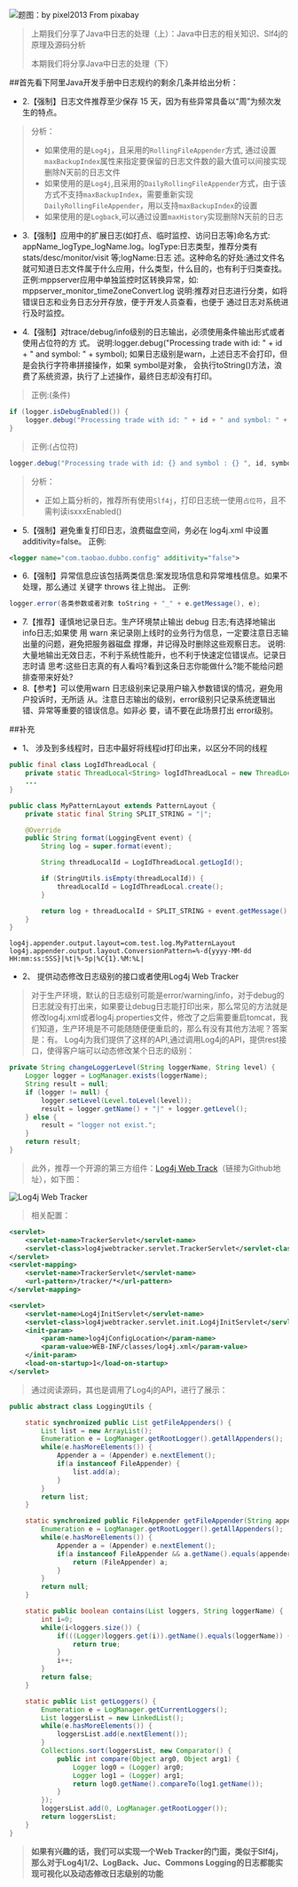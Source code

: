 ![题图：by pixel2013 From pixabay](http://upload-images.jianshu.io/upload_images/2855474-02dd2668d031a36c.jpg?imageMogr2/auto-orient/strip%7CimageView2/2/w/1240)

>上期我们分享了Java中日志的处理（上）：Java中日志的相关知识、Slf4j的原理及源码分析
>
>本期我们将分享Java中日志的处理（下）


##首先看下阿里Java开发手册中日志规约的剩余几条并给出分析：

+ 2.【强制】日志文件推荐至少保存 15 天，因为有些异常具备以“周”为频次发生的特点。

>分析：
>+ 如果使用的是`Log4j`，且采用的`RollingFileAppender`方式, 通过设置`maxBackupIndex`属性来指定要保留的日志文件数的最大值可以间接实现删除N天前的日志文件
>+ 如果使用的是`Log4j`,且采用的`DailyRollingFileAppender`方式，由于该方式不支持`maxBackupIndex`，需要重新实现`DailyRollingFileAppender`，用以支持`maxBackupIndex`的设置
>+ 如果使用的是`Logback`,可以通过设置`maxHistory`实现删除N天前的日志

+ 3.【强制】应用中的扩展日志(如打点、临时监控、访问日志等)命名方式: appName_logType_logName.log。logType:日志类型，推荐分类有stats/desc/monitor/visit 等;logName:日志 述。这种命名的好处:通过文件名就可知道日志文件属于什么应用，什么类型，什么目的，也有利于归类查找。
正例:mppserver应用中单独监控时区转换异常，如:
mppserver_monitor_timeZoneConvert.log
说明:推荐对日志进行分类，如将错误日志和业务日志分开存放，便于开发人员查看，也便于 通过日志对系统进行及时监控。

+ 4.【强制】对trace/debug/info级别的日志输出，必须使用条件输出形式或者使用占位符的方 式。
说明:logger.debug("Processing trade with id: " + id + " and symbol: " + symbol); 如果日志级别是warn，上述日志不会打印，但是会执行字符串拼接操作，如果 symbol是对象， 会执行toString()方法，浪费了系统资源，执行了上述操作，最终日志却没有打印。 

>正例:(条件)

```java
if (logger.isDebugEnabled()) {
    logger.debug("Processing trade with id: " + id + " and symbol: " + symbol);
}
```

>正例:(占位符)

```java
logger.debug("Processing trade with id: {} and symbol : {} ", id, symbol);
```
>分析：
>+ 正如上篇分析的，推荐所有使用`Slf4j`，打印日志统一使用`占位符`，且不需判读isxxxEnabled()

+ 5.【强制】避免重复打印日志，浪费磁盘空间，务必在 log4j.xml 中设置 additivity=false。 
正例:

```xml
<logger name="com.taobao.dubbo.config" additivity="false">
```
+ 6.【强制】异常信息应该包括两类信息:案发现场信息和异常堆栈信息。如果不处理，那么通过 关键字 throws 往上抛出。
正例:

```java
logger.error(各类参数或者对象 toString + "_" + e.getMessage(), e);
```

+ 7.【推荐】谨慎地记录日志。生产环境禁止输出 debug 日志;有选择地输出 info日志;如果使 用 warn 来记录刚上线时的业务行为信息，一定要注意日志输出量的问题，避免把服务器磁盘 撑爆，并记得及时删除这些观察日志。 说明:大量地输出无效日志，不利于系统性能升，也不利于快速定位错误点。记录日志时请 思考:这些日志真的有人看吗?看到这条日志你能做什么?能不能给问题排查带来好处?
+ 8.【参考】可以使用warn 日志级别来记录用户输入参数错误的情况，避免用户投诉时，无所适 从。注意日志输出的级别，error级别只记录系统逻辑出错、异常等重要的错误信息。如非必 要，请不要在此场景打出 error级别。

##补充
+ 1、 涉及到多线程时，日志中最好将线程id打印出来，以区分不同的线程

```java
public final class LogIdThreadLocal {
    private static ThreadLocal<String> logIdThreadLocal = new ThreadLocal<String>();
    ...
}

public class MyPatternLayout extends PatternLayout {
    private static final String SPLIT_STRING = "|";

    @Override
    public String format(LoggingEvent event) {
        String log = super.format(event);

        String threadLocalId = LogIdThreadLocal.getLogId();

        if (StringUtils.isEmpty(threadLocalId)) {
            threadLocalId = LogIdThreadLocal.create();
        }

        return log + threadLocalId + SPLIT_STRING + event.getMessage() + Layout.LINE_SEP;
    }
}
```
```properties
log4j.appender.output.layout=com.test.log.MyPatternLayout
log4j.appender.output.layout.ConversionPattern=%-d{yyyy-MM-dd HH:mm:ss:SSS}|%t|%-5p|%C{1}.%M:%L| 
```

+ 2、 提供动态修改日志级别的接口或者使用Log4j Web Tracker
>对于生产环境，默认的日志级别可能是error/warning/info，对于debug的日志就没有打出来，如果要让debug日志能打印出来，那么常见的方法就是修改log4j.xml或者log4j.properties文件，修改了之后需要重启tomcat，我们知道，生产环境是不可能随随便便重启的，那么有没有其他方法呢？答案是：有。
Log4j为我们提供了这样的API,通过调用Log4j的API，提供rest接口，使得客户端可以动态修改某个日志的级别：

```java
private String changeLoggerLevel(String loggerName, String level) {  
    Logger logger = LogManager.exists(loggerName);  
    String result = null;  
    if (logger != null) {  
        logger.setLevel(Level.toLevel(level));  
        result = logger.getName() + "|" + logger.getLevel();  
    } else {  
        result = "logger not exist.";  
    }  
    return result;  
}  
```

>此外，推荐一个开源的第三方组件：[Log4j Web Track](https://github.com/mrsarm/log4jwebtracker)（链接为Github地址），如下图：

![Log4j Web Tracker](http://upload-images.jianshu.io/upload_images/2855474-1e9a56be7d438d0b?imageMogr2/auto-orient/strip%7CimageView2/2/w/1240)
>相关配置：

```xml
<servlet>
    <servlet-name>TrackerServlet</servlet-name>
    <servlet-class>log4jwebtracker.servlet.TrackerServlet</servlet-class>
</servlet>
<servlet-mapping>
    <servlet-name>TrackerServlet</servlet-name>
    <url-pattern>/tracker/*</url-pattern>
</servlet-mapping>

<servlet>
    <servlet-name>Log4jInitServlet</servlet-name>
    <servlet-class>log4jwebtracker.servlet.init.Log4jInitServlet</servlet-class>
    <init-param>
        <param-name>log4jConfigLocation</param-name>
        <param-value>WEB-INF/classes/log4j.xml</param-value>
    </init-param>
    <load-on-startup>1</load-on-startup>
</servlet>
```
>通过阅读源码，其也是调用了Log4j的API，进行了展示：

```java
public abstract class LoggingUtils {

	static synchronized public List getFileAppenders() {
		List list = new ArrayList();
		Enumeration e = LogManager.getRootLogger().getAllAppenders();
		while(e.hasMoreElements()) {
			Appender a = (Appender) e.nextElement();
			if(a instanceof FileAppender) {
				list.add(a);
			}
		}
		return list;
	}

	static synchronized public FileAppender getFileAppender(String appenderName) {
		Enumeration e = LogManager.getRootLogger().getAllAppenders();
		while(e.hasMoreElements()) {
			Appender a = (Appender) e.nextElement();
			if(a instanceof FileAppender && a.getName().equals(appenderName)) {
				return (FileAppender) a;
			}
		}
		return null;
	}

	static public boolean contains(List loggers, String loggerName) {
		int i=0;
		while(i<loggers.size()) {
			if(((Logger)loggers.get(i)).getName().equals(loggerName)) {
				return true;
			}
			i++;
		}
		return false;
	}

	static public List getLoggers() {
		Enumeration e = LogManager.getCurrentLoggers();
		List loggersList = new LinkedList();
		while(e.hasMoreElements()) {
			loggersList.add(e.nextElement());
		}
		Collections.sort(loggersList, new Comparator() {
			public int compare(Object arg0, Object arg1) {
				Logger log0 = (Logger) arg0;
				Logger log1 = (Logger) arg1;
				return log0.getName().compareTo(log1.getName());
			}
		});
		loggersList.add(0, LogManager.getRootLogger());
		return loggersList;
	}
}
```

>**如果有兴趣的话，我们可以实现一个Web Tracker的门面，类似于Slf4j，那么对于Log4j1/2、LogBack、Juc、Commons Logging的日志都能实现可视化以及动态修改日志级别的功能**

